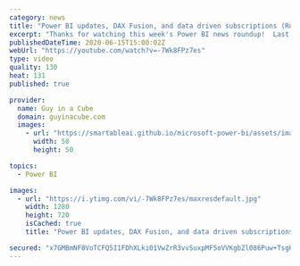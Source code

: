 ```yaml
---
category: news
title: "Power BI updates, DAX Fusion, and data driven subscriptions (Roundup | June 15, 2020)"
excerpt: "Thanks for watching this week's Power BI news roundup!  Last weeks roundup: https://guyinacu.be/roundup182 2 Minute Tuesday: https://guyinacu.be/askquestions Patrick's tech video: https://guyinacu.be/blankslicer Adam's tech video: https://guyinacu.be/workspaceroadmap  🔴 Live Replay with Marco Russo:"
publishedDateTime: 2020-06-15T15:00:02Z
webUrl: "https://youtube.com/watch?v=-7Wk8FPz7es"
type: video
quality: 130
heat: 131
published: true

provider:
  name: Guy in a Cube
  domain: guyinacube.com
  images:
    - url: "https://smartableai.github.io/microsoft-power-bi/assets/images/organizations/guyinacube.com-50x50.jpg"
      width: 50
      height: 50

topics:
  - Power BI

images:
  - url: "https://i.ytimg.com/vi/-7Wk8FPz7es/maxresdefault.jpg"
    width: 1280
    height: 720
    isCached: true
    title: "Power BI updates, DAX Fusion, and data driven subscriptions (Roundup | June 15, 2020)"

secured: "x7GMBmNF0VoTCFQ5I1FDhXLki01VwZrR3vvSuxpMF5oVVKgbZl086Puw+TsgHVqtD872qubHPEllfDsEo3wWundoawmoZsVQhXC8WGqASovy4hH32TQ9YJPLG6DuAA6M2zIXmPldVCl3NxDhtkTwhie6XEGvzphUHRmLL0cTco/1q0HQ6drswzJhVX2My+e390iOR13XsXnOQv3/owng4zJV6q8dguvvTY35d9hrGTASFjGLB85ZxPv42JRd9VyFUe5pQHNaA4ow1yA1m7El70Y0JvQoKFTHKrVqa+y3rH8DRBUgqdwB1NK5zitGV4drK8r8E4XohhJZyiMyUo4C0A==;kZtj524TPKFq30fbFsfK6w=="
---
```


